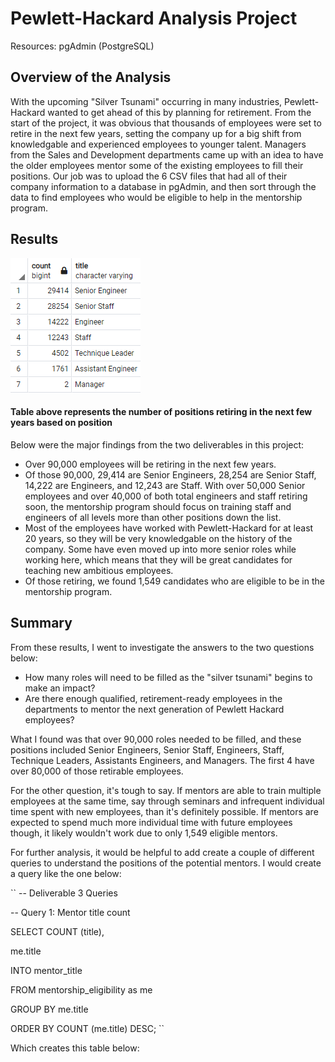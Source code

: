 # Pewlett-Hackard Analysis Project
Resources: pgAdmin (PostgreSQL)
## Overview of the Analysis
With the upcoming "Silver Tsunami" occurring in many industries, Pewlett-Hackard wanted to get ahead of this by planning for retirement. From the start of the project, it was obvious that thousands of employees were set to retire in the next few years, setting the company up for a big shift from knowledgable and experienced employees to younger talent. Managers from the Sales and Development departments came up with an idea to have the older employees mentor some of the existing employees to fill their positions. Our job was to upload the 6 CSV files that had all of their company information to a database in pgAdmin, and then sort through the data to find employees who would be eligible to help in the mentorship program.

## Results
![](https://github.com/mabuckjr/Pewlett-Hackard-Analysis/blob/main/Resources/retiring_titles.PNG) 
#### Table above represents the number of positions retiring in the next few years based on position

Below were the major findings from the two deliverables in this project:
- Over 90,000 employees will be retiring in the next few years.
- Of those 90,000, 29,414 are Senior Engineers, 28,254 are Senior Staff, 14,222 are Engineers, and 12,243 are Staff. With over 50,000 Senior employees and over 40,000 of both total engineers and staff retiring soon, the mentorship program should focus on training staff and engineers of all levels more than other positions down the list.
- Most of the employees have worked with Pewlett-Hackard for at least 20 years, so they will be very knowledgable on the history of the company. Some have even moved up into more senior roles while working here, which means that they will be great candidates for teaching new ambitious employees.
- Of those retiring, we found 1,549 candidates who are eligible to be in the mentorship program.

## Summary
From these results, I went to investigate the answers to the two questions below:
- How many roles will need to be filled as the "silver tsunami" begins to make an impact?
- Are there enough qualified, retirement-ready employees in the departments to mentor the next generation of Pewlett Hackard employees?

What I found was that over 90,000 roles needed to be filled, and these positions included Senior Engineers, Senior Staff, Engineers, Staff, Technique Leaders, Assistants Engineers, and Managers. The first 4 have over 80,000 of those retirable employees. 

For the other question, it's tough to say. If mentors are able to train multiple employees at the same time, say through seminars and infrequent individual time spent with new employees, than it's definitely possible. If mentors are expected to spend much more individual time with future employees though, it likely wouldn't work due to only 1,549 eligible mentors. 

For further analysis, it would be helpful to add create a couple of different queries to understand the positions of the potential mentors. I would create a query like the one below:

``
-- Deliverable 3 Queries

-- Query 1: Mentor title count

SELECT COUNT (title),

me.title

INTO mentor_title

FROM mentorship_eligibility as me

GROUP BY me.title

ORDER BY COUNT (me.title) DESC;
``

Which creates this table below:

![]()
